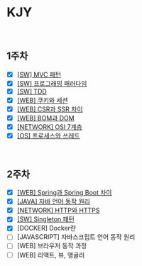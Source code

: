 # KJY

<br/>

## 1주차

- [x] [[SW] MVC 패턴](./%5BSW%5D%20MVC%20패턴.md)
- [x] [[SW] 프로그래밍 패러다임](./%5BSW%5D%20프로그래밍%20패러다임.md)
- [x] [[SW] TDD](./%5BSW%5D%20TDD.md)
- [x] [[WEB] 쿠키와 세션](./%5BWEB%5D%20쿠키와%20세션.md)
- [x] [[WEB] CSR과 SSR 차이](./%5BWEB%5D%20CSR과%20SSR%20차이.md)
- [x] [[WEB] BOM과 DOM](./%5BWEB%5D%20BOM과%20DOM.md)
- [x] [[NETWORK] OSI 7계층](./%5BNETWORK%5D%20OSI%207계층.md)
- [x] [[OS] 프로세스와 쓰레드](./%5BOS%5D%20프로세스와%20쓰레드.md)

<br/>

## 2주차

- [x] [[WEB] Spring과 Spring Boot 차이](./%5BWEB%5D%20Spring과%20Spring%20Boot%20차이.md)
- [x] [[JAVA] 자바 언어 동작 원리](./%5BJAVA%5D%20자바%20언어%20동작%20원리.md)
- [x] [[NETWORK] HTTP와 HTTPS](./%5BNETWORK%5D%20HTTP와%20HTTPS.md)
- [x] [[SW] Singleton 패턴](./%5BSW%5D%20Singleton%20패턴.md)
- [x] [DOCKER] Docker란
- [ ] [JAVASCRIPT] 자바스크립트 언어 동작 원리
- [ ] [WEB] 브라우저 동작 과정
- [ ] [WEB] 리액트, 뷰, 앵귤러

<br/>

